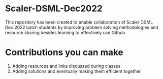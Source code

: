 # Scaler-DSML-Dec2022
This repository has been created to enable collaboration of Scaler DSML Dec 2022 batch students by improving problem solving methodologies and resource sharing besides learning to effectively use Github


# Contributions you can make
1) Adding resources and links discussed during classes
2) Adding solutions and eventually making them efficient together
